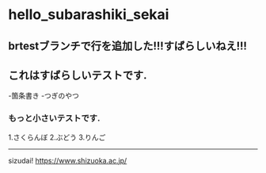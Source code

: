 # hello_subarashiki_sekai

## brtestブランチで行を追加した!!!すばらしいねえ!!!

## これはすばらしいテストです.

-箇条書き
-つぎのやつ

### もっと小さいテストです.

1.さくらんぼ
2.ぶどう
3.りんご

---------

sizudai!
https://www.shizuoka.ac.jp/
